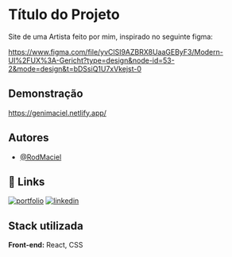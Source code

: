 
# Título do Projeto

Site de uma Artista feito por mim, inspirado no seguinte figma:

https://www.figma.com/file/yvClSI9AZBRX8UaaGEByF3/Modern-UI%2FUX%3A-Gericht?type=design&node-id=53-2&mode=design&t=bDSsiQ1U7xVkejst-0




## Demonstração

https://genimaciel.netlify.app/


## Autores

- [@RodMaciel](https://github.com/RodMaciel)


## 🔗 Links
[![portfolio](https://img.shields.io/badge/my_portfolio-000?style=for-the-badge&logo=ko-fi&logoColor=white)](https://rodrigomaciel.netlify.app/)
[![linkedin](https://img.shields.io/badge/linkedin-0A66C2?style=for-the-badge&logo=linkedin&logoColor=white)](https://www.linkedin.com/in/rodrigo-maciel-dev/)



## Stack utilizada

**Front-end:** React, CSS


